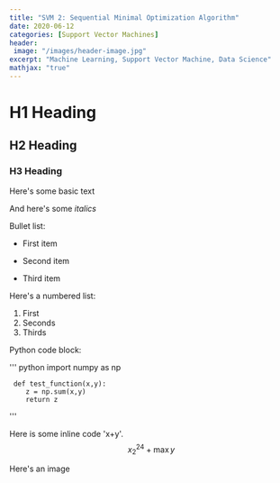 ```yaml
---
title: "SVM 2: Sequential Minimal Optimization Algorithm"
date: 2020-06-12
categories: [Support Vector Machines]
header:
 image: "/images/header-image.jpg"
excerpt: "Machine Learning, Support Vector Machine, Data Science"
mathjax: "true"
---
```


# H1 Heading

## H2 Heading

### H3 Heading

Here's some basic text

And here's some *italics*

Bullet list:
* First item
+ Second item
- Third item

Here's a numbered list:
1. First
2. Seconds
3. Thirds

Python code block:

''' python
	 import numpy as np

	 def test_function(x,y):
	 	z = np.sum(x,y)
	 	return z
'''

Here is some inline code 'x+y'.
$$ x_{2}^{24} + \max{y} $$

Here's an image
<img src ="{{ site.url }}{{ site.baseurl }}/images/bio-image.jpg" alt=""> 

